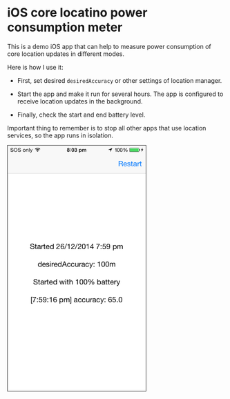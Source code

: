 # iOS core locatino power consumption meter

This is a demo iOS app that can help to measure power consumption of core location updates in different modes.

Here is how I use it:

* First, set desired `desiredAccuracy` or other settings of location manager.

* Start the app and make it run for several hours. The app is configured to receive location updates in the background.

* Finally, check the start and end battery level.

Important thing to remember is to stop all other apps that use location services, so the app runs in isolation.

<img src="https://raw.githubusercontent.com/evgenyneu/ios-core-location-battery-meter/master/graphics/ios-core-location-power-consumption.png" alt="Core location power consumption meter" width="320" border="1px">

